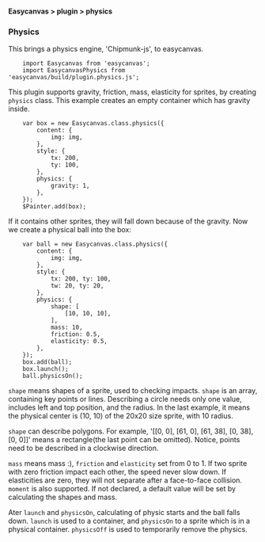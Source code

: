 #### Easycanvas > plugin > physics

### Physics

This brings a physics engine, 'Chipmunk-js', to easycanvas.

```
    import Easycanvas from 'easycanvas';
    import EasycanvasPhysics from 'easycanvas/build/plugin.physics.js';
```

This plugin supports gravity, friction, mass, elasticity for sprites, by creating `physics` class. This example creates an empty container which has gravity inside.

```
    var box = new Easycanvas.class.physics({
        content: {
            img: img,
        },
        style: {
            tx: 200,
            ty: 100,
        },
        physics: {
            gravity: 1,
        },
    });
    $Painter.add(box);
```

If it contains other sprites, they will fall down because of the gravity. Now we create a physical ball into the box:

```
    var ball = new Easycanvas.class.physics({
        content: {
            img: img,
        },
        style: {
            tx: 200, ty: 100,
            tw: 20, ty: 20,
        },
        physics: {
            shape: [
                [10, 10, 10],
            ],
            mass: 10,
            friction: 0.5,
            elasticity: 0.5,
        },
    });
    box.add(ball);
    box.launch();
    ball.physicsOn();
```

`shape` means shapes of a sprite, used to checking impacts. `shape` is an array, containing key points or lines. Describing a circle needs only one value, includes left and top position, and the radius. In the last example, it means the physical center is (10, 10) of the 20x20 size sprite, with 10 radius.

`shape` can describe polygons. For example, '[[0, 0], [61, 0], [61, 38], [0, 38], [0, 0]]' means a rectangle(the last point can be omitted). Notice, points need to be described in a clockwise direction.

`mass` means mass :), `friction` and `elasticity` set from 0 to 1. If two sprite with zero friction impact each other, the speed never slow down. If elasticities are zero, they will not separate after a face-to-face collision. `moment` is also supported. If not declared, a default value will be set by calculating the shapes and mass.

Ater `launch` and `physicsOn`, calculating of physic starts and the ball falls down. `launch` is used to a container, and `physicsOn` to a sprite which is in a physical container. `physicsOff` is used to temporarily remove the physics.
